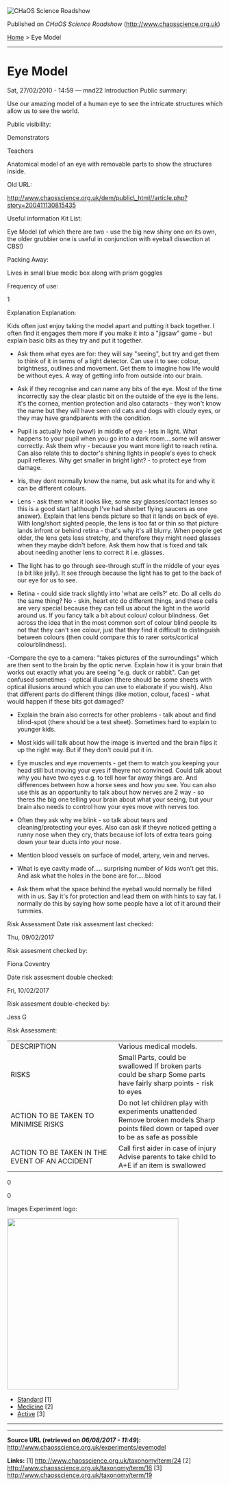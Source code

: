 <img src="http://www.chaosscience.org.uk/sites/default/files/garland_logo.png" alt="CHaOS Science Roadshow" id="logo" class="print-logo" />

Published on *CHaOS Science Roadshow* (<http://www.chaosscience.org.uk>)

[Home](http://www.chaosscience.org.uk/) &gt; Eye Model

------------------------------------------------------------------------

Eye Model
=========

<span class="submitted">Sat, 27/02/2010 - 14:59 — mnd22</span>
Introduction
Public summary: 

Use our amazing model of a human eye to see the intricate structures which allow us to see the world.

Public visibility: 

Demonstrators

Teachers

Anatomical model of an eye with removable parts to show the structures inside.

Old URL: 

http://www.chaosscience.org.uk/dem/public\_html//article.php?story=200411130815435

Useful information
Kit List: 

Eye Model (of which there are two - use the big new shiny one on its own, the older grubbier one is useful in conjunction with eyeball dissection at CBS!)

Packing Away: 

Lives in small blue medic box along with prism goggles

Frequency of use: 

1

Explanation
Explanation: 

Kids often just enjoy taking the model apart and putting it back together. I often find it engages them more if you make it into a "jigsaw" game - but explain basic bits as they try and put it together.

- Ask them what eyes are for: they will say "seeing", but try and get them to think of it in terms of a light detector. Can use it to see: colour, brightness, outlines and movement. Get them to imagine how life would be without eyes. A way of getting info from outside into our brain.

- Ask if they recognise and can name any bits of the eye. Most of the time incorrectly say the clear plastic bit on the outside of the eye is the lens. It's the cornea, mention protection and also cataracts - they won't know the name but they will have seen old cats and dogs with cloudy eyes, or they may have grandparents with the condition.

- Pupil is actually hole (wow!) in middle of eye - lets in light. What happens to your pupil when you go into a dark room....some will answer correctly. Ask them why - because you want more light to reach retina. Can also relate this to doctor's shining lights in people's eyes to check pupil reflexes. Why get smaller in bright light? - to protect eye from damage.

- Iris, they dont normally know the name, but ask what its for and why it can be different colours.

- Lens - ask them what it looks like, some say glasses/contact lenses so this is a good start (although I've had sherbet flying saucers as one answer). Explain that lens bends picture so that it lands on back of eye. With long/short sighted people, the lens is too fat or thin so that picture lands infront or behind retina - that's why it's all blurry. When people get older, the lens gets less stretchy, and therefore they might need glasses when they maybe didn't before. Ask them how that is fixed and talk about needing another lens to correct it i.e. glasses.

- The light has to go through see-through stuff in the middle of your eyes (a bit like jelly). It see through because the light has to get to the back of our eye for us to see.

- Retina - could side track slightly into 'what are cells?' etc. Do all cells do the same thing? No - skin, heart etc do different things, and these cells are very special because they can tell us about the light in the world around us. If you fancy talk a bit about colour/ colour blindness. Get across the idea that in the most common sort of colour blind people its not that they can't see colour, just that they find it difficult to distinguish between colours (then could compare this to rarer sorts/cortical colourblindness).

-Compare the eye to a camera: "takes pictures of the surroundings" which are then sent to the brain by the optic nerve. Explain how it is your brain that works out exactly what you are seeing "e.g. duck or rabbit". Can get confused sometimes - optical illusion (there should be some sheets with optical illusions around which you can use to elaborate if you wish). Also that different parts do different things (like motion, colour, faces) - what would happen if these bits got damaged?
- Explain the brain also corrects for other problems - talk about and find blind-spot (there should be a test sheet). Sometimes hard to explain to younger kids.
- Most kids will talk about how the image is inverted and the brain flips it up the right way. But if they don't could put it in.

- Eye muscles and eye movements - get them to watch you keeping your head still but moving your eyes if theyre not convinced. Could talk about why you have two eyes e.g. to tell how far away things are. And differences between how a horse sees and how you see. You can also use this as an opportunity to talk about how nerves are 2 way - so theres the big one telling your brain about what your seeing, but your brain also needs to control how your eyes move with nerves too.

- Often they ask why we blink - so talk about tears and cleaning/protecting your eyes. Also can ask if theyve noticed getting a runny nose when they cry, thats because iof lots of extra tears going down your tear ducts into your nose.

- Mention blood vessels on surface of model, artery, vein and nerves.
- What is eye cavity made of..... surprising number of kids won't get this. And ask what the holes in the bone are for.....blood
- Ask them what the space behind the eyeball would normally be filled with in us. Say it's for protection and lead them on with hints to say fat. I normally do this by saying how some people have a lot of it around their tummies.

Risk Assessment
Date risk assesment last checked: 

<span class="date-display-single">Thu, 09/02/2017</span>

Risk assesment checked by: 

Fiona Coventry

Date risk assesment double checked: 

<span class="date-display-single">Fri, 10/02/2017</span>

Risk assesment double-checked by: 

Jess G

Risk Assessment: 

<table>
<colgroup>
<col width="50%" />
<col width="50%" />
</colgroup>
<tbody>
<tr class="odd">
<td>DESCRIPTION</td>
<td>Various medical models.</td>
</tr>
<tr class="even">
<td>RISKS</td>
<td>Small Parts, could be swallowed
If broken parts could be sharp
Some parts have fairly sharp points - risk to eyes</td>
</tr>
<tr class="odd">
<td>ACTION TO BE TAKEN TO MINIMISE RISKS</td>
<td>Do not let children play with experiments unattended
Remove broken models
Sharp points filed down or taped over to be as safe as possible</td>
</tr>
<tr class="even">
<td>ACTION TO BE TAKEN IN THE EVENT OF AN ACCIDENT</td>
<td>Call first aider in case of injury
Advise parents to take child to A+E if an item is swallowed</td>
</tr>
</tbody>
</table>

0

0

Images
Experiment logo: 

<img src="http://www.chaosscience.org.uk/sites/default/files/imagefield_default_images/unknownexpt.png?1321624030" class="imagefield imagefield-field_experiment_logo" width="400" height="400" />

-   [Standard](http://www.chaosscience.org.uk/taxonomy/term/24 "A standard CHaOS experiment, useable for all hands-on events.") <span class="print-footnote">\[1\]</span>
-   [Medicine](http://www.chaosscience.org.uk/taxonomy/term/16) <span class="print-footnote">\[2\]</span>
-   [Active](http://www.chaosscience.org.uk/taxonomy/term/19 "Experiment has working equipment at the time of last update, and is available for events.") <span class="print-footnote">\[3\]</span>

****

------------------------------------------------------------------------

**Source URL (retrieved on *06/08/2017 - 11:49*):** <http://www.chaosscience.org.uk/experiments/eyemodel>

**Links:**
\[1\] http://www.chaosscience.org.uk/taxonomy/term/24
\[2\] http://www.chaosscience.org.uk/taxonomy/term/16
\[3\] http://www.chaosscience.org.uk/taxonomy/term/19

